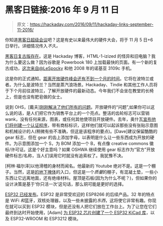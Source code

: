 # 黑客日链接:2016 年 9 月 11 日

> 原文：<https://hackaday.com/2016/09/11/hackaday-links-september-11-2016/>

你知道[黑客日超级会议](https://hackaday.io/event/12753-2016-hackaday-superconference)吧？这是有史以来最伟大的硬件大会，将于 11 月 5 日+6 日举行。详细情况传入*不久。*

[黑客日复古版存在](http://retro.hackaday.com/)。这是 Hackaday 博客，HTML-1-izized 的怪异和旧电脑？我为什么要这么做？因为谷歌是 Powerbook 180 上加载最快的页面。有一个新的复古成功，[这次来自@LeSpocky](https://twitter.com/LeSpocky/status/773137402672115712) 和他 2008 年的诺基亚 3109c 手机。

这是你的正式通知。[距离开放硬件峰会还有不到一个月的时间](http://2016.oshwa.org/)。它将在波特兰或者。为什么是波特兰？当然是蒸汽浪场景。Hackaday、Tindie 和其他工作人员将于下个月前往波特兰，了解开放硬件的最新动态。今年我们不会坐在教堂的长椅上，但是也没有肥皂做的女士。

说到 OHS，[戴夫][刚刚解决了他们所有的问题](https://www.youtube.com/watch?v=5wrSXCBdalc)。开放硬件的“问题”,如果你可以这么说的话，是人们把它作为销售平台上的一个亮点。整洁的齿轮标志可以营销 wank，没有任何来源，图表，或任何其他使项目开放硬件。去年，奥什瓦[宣布他们将创建一个认证程序](http://hackaday.com/2015/09/21/open-source-hardware-certification-announced/)，带有商标标识，这样他们就可以起诉那些没有张贴示意图和机械设计的人(稍微有些不准确，但这是该程序的要点)。[Dave]建议保留酷酷的 gear 标志，但在 gear 的齿上添加字母，以表明是什么让一些东西成为开放的硬件。为示意图添加一个 S，为 BOM 添加一个 B，有点像 creative commons 徽标/许可证。这是个好主意吗？如果 OSHWA 继续使用 gear 标志作为“官方”开放硬件标志/名称，当人们误用它时就没有追索权了。我犹豫不决。

[柯林·福尔泽]以他滑稽的身材而闻名。他最新的 Youtube 绝对不是。这是一个棚子。当然，这是[的地下掩体](https://www.youtube.com/watch?v=KO25JYAaJC0)的入口，但这是一个*质量*的棚子，有混凝土垫，一些小东西让它远离地面，还有绝缘材料。屋顶是石板(因为为什么不呢？)，但如果你的设计决策是基于‘你只活一次’这句话，那么铜可能是更好的选择。

[ESP32 已经发布](http://hackaday.com/2016/09/05/new-part-day-the-esp32-has-been-released/)。ESP32 是非常受欢迎的 ESP8266 的后续产品。32 年的特点是 WiFi *和*蓝牙，双核处理器，以及一些未披露的*东西*，这将使它非常有趣。你现在就可以买到 ESP32 模块，但是还没有人把它们放在工作台上。为了让您在它们最终到达时开始使用，[Adam] [为 ESP32 芯片创建了一个 ESP32 KiCad 库](https://hackaday.io/project/13483-esp32-kicad-library)，以及 ESP32-WROOM 和 ESP3212 模块。